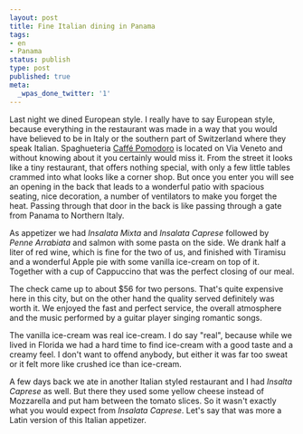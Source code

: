 ```yaml
---
layout: post
title: Fine Italian dining in Panama
tags:
- en
- Panama
status: publish
type: post
published: true
meta:
  _wpas_done_twitter: '1'
---
```

<p>Last night we dined European style. I really have to say European style, because everything in the restaurant was made in a way that you would have believed to be in Italy or the southern part of Switzerland where they speak Italian. Spaghueteria <a href="http://www.caffepomodoro.com">Caffé Pomodoro</a> is located on Via Veneto and without knowing about it you certainly would miss it. From the street it looks like a tiny restaurant, that offers nothing special, with only a few little tables crammed into what looks like a corner shop. But once you enter you will see an opening in the back that leads to a wonderful patio with spacious seating, nice decoration, a number of ventilators to make you forget the heat. Passing through that door in the back is like passing through a gate from Panama to Northern Italy.</p>

<p>As appetizer we had <em>Insalata Mixta</em> and <em>Insalata Caprese</em> followed by <em>Penne Arrabiata</em> and salmon with some pasta on the side. We drank half a liter of red wine, which is fine for the two of us, and finished with Tiramisu and a wonderful Apple pie with some vanilla ice-cream on top of it. Together with a cup of Cappuccino that was the perfect closing of our meal.</p>

<p>The check came up to about $56 for two persons. That's quite expensive here in this city, but on the other hand the quality served definitely was worth it. We enjoyed the fast and perfect service, the overall atmosphere and the music performed by a guitar player singing romantic songs.</p>

<p>The vanilla ice-cream was real ice-cream. I do say "real", because while we lived in Florida we had a hard time to find ice-cream with a good taste and a creamy feel. I don't want to offend anybody, but either it was far too sweat or it felt more like crushed ice than ice-cream.</p>

<p>A few days back we ate in another Italian styled restaurant and I had <em>Insalta Caprese</em> as well. But there they used some yellow cheese instead of Mozzarella and put ham between the tomato slices. So it wasn't exactly what you would expect from <em>Insalata Caprese</em>. Let's say that was more a Latin version of this Italian appetizer.</p>
